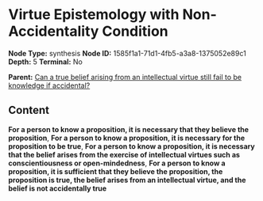 # Virtue Epistemology with Non-Accidentality Condition

**Node Type:** synthesis
**Node ID:** 1585f1a1-71d1-4fb5-a3a8-1375052e89c1
**Depth:** 5
**Terminal:** No

**Parent:** [Can a true belief arising from an intellectual virtue still fail to be knowledge if accidental?](can-a-true-belief-arising-from-an-intellectual-virtue-still-fail-to-be-knowledge-if-accidental-antithesis-139c5c2f-4ae0-43cf-bc9d-6cb6c6ee9f6c.md)

## Content

**For a person to know a proposition, it is necessary that they believe the proposition**, **For a person to know a proposition, it is necessary for the proposition to be true**, **For a person to know a proposition, it is necessary that the belief arises from the exercise of intellectual virtues such as conscientiousness or open-mindedness**, **For a person to know a proposition, it is sufficient that they believe the proposition, the proposition is true, the belief arises from an intellectual virtue, and the belief is not accidentally true**
